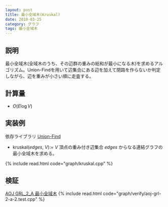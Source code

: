 ```yaml
---
layout: post
title: 最小全域木(Kruskal)
date: 2018-03-25
category: グラフ
tags: 最小全域木
---
```


## 説明
最小全域木(全域木のうち、その辺群の重みの総和が最小になる木)を求めるアルゴリズム。Union-Findを用いて辺集合にある辺を加えて閉路を作らないか判定しながら、辺を重みが小さい順に走査する。

## 計算量
* $O(E \log V)$

## 実装例

依存ライブラリ [Union-Find](../structure/union-find.html)

* kruskal($edges$, $V$):= $V$ 頂点の重み付き辺集合 $edges$ からなる連結グラフの最小全域木を求める。

{% include read.html  code="graph/kruskal.cpp" %}

## 検証

[AOJ GRL_2_A 最小全域木](http://judge.u-aizu.ac.jp/onlinejudge/description.jsp?id=GRL_2_A&lang=jp)
{% include read.html code="graph/verify/aoj-grl-2-a-2.test.cpp" %}
